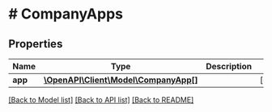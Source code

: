 # # CompanyApps

## Properties

Name | Type | Description | Notes
------------ | ------------- | ------------- | -------------
**app** | [**\OpenAPI\Client\Model\CompanyApp[]**](CompanyApp.md) |  | [optional]

[[Back to Model list]](../../README.md#models) [[Back to API list]](../../README.md#endpoints) [[Back to README]](../../README.md)
